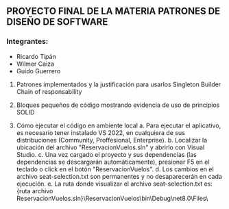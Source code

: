 ## PROYECTO FINAL DE LA MATERIA PATRONES DE DISEÑO DE SOFTWARE
### Integrantes:
- Ricardo Tipán
- Wilmer Caiza
- Guido Guerrero

1. Patrones implementados y la justificación para usarlos
    Singleton
    Builder
    Chain of responsability

2. Bloques pequeños de código mostrando evidencia de uso de principios SOLID


3. Cómo ejecutar el código en ambiente local
    a. Para ejecutar el aplicativo, es necesario tener instalado VS 2022, en cualquiera de sus distribuciones (Community, Proffesional, Enterprise).
    b. Localizar la ubicación del archivo "ReservacionVuelos.sln" y abrirlo con Visual Studio.
    c. Una vez cargado el proyecto y sus dependencias (las dependencias se descargarán automáticamente), presionar F5 en el teclado o click en el botón "ReservacionVuelos".
    d. Los cambios en el archivo seat-selection.txt son permanentes y no desaparecerán en cada ejecución.
    e. La ruta donde visualizar el archivo seat-selection.txt es: {ruta archivo ReservacionVuelos.sln}\ReservacionVuelos\bin\Debug\net8.0\Files\
